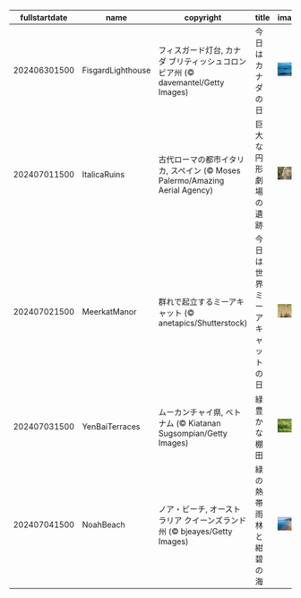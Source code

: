 |fullstartdate|name|copyright|title|image|
|--|--|--|--|--|
202406301500|FisgardLighthouse|フィスガード灯台, カナダ ブリティッシュコロンビア州 (© davemantel/Getty Images)|今日はカナダの日|![](/ja-JP/2024/07/202406301500FisgardLighthouse.jpg)|
202407011500|ItalicaRuins|古代ローマの都市イタリカ, スペイン (© Moses Palermo/Amazing Aerial Agency)|巨大な円形劇場の遺跡|![](/ja-JP/2024/07/202407011500ItalicaRuins.jpg)|
202407021500|MeerkatManor|群れで起立するミーアキャット (© anetapics/Shutterstock)|今日は世界ミーアキャットの日|![](/ja-JP/2024/07/202407021500MeerkatManor.jpg)|
202407031500|YenBaiTerraces|ムーカンチャイ県, ベトナム (© Kiatanan Sugsompian/Getty Images)|緑豊かな棚田|![](/ja-JP/2024/07/202407031500YenBaiTerraces.jpg)|
202407041500|NoahBeach|ノア・ビーチ, オーストラリア クイーンズランド州 (© bjeayes/Getty Images)|緑の熱帯雨林と紺碧の海|![](/ja-JP/2024/07/202407041500NoahBeach.jpg)|
